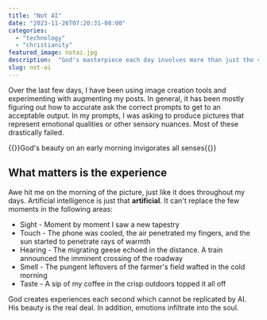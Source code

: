 ```yaml
---
title: "Not AI"
date: "2023-11-26T07:20:31-08:00"
categories: 
  - "technology"
  - "christianity"
featured_image: notai.jpg
description:  "God's masterpiece each day involves more than just the visual. Take time to experience and refresh your soul"
slug: not-ai
---
```


Over the last few days, I have been using image creation tools and experimenting with augmenting my posts.  In general, it has been mostly figuring out how to accurate ask the correct prompts to get to an acceptable output.  In my prompts, I was asking to produce pictures that represent emotional qualities or other sensory nuances.  Most of these drastically failed.  

{{<featuredimage>}}God's beauty on an early morning invigorates all senses{{</featuredimage>}}

## What matters is the experience
Awe hit me on the morning of the picture, just like it does throughout my days.  Artificial intelligence is just that **artificial**.  It can't replace the few moments in the following areas:

* Sight - Moment by moment I saw a new tapestry
* Touch - The phone was cooled, the air penetrated my fingers, and the sun started to penetrate rays of warmth
* Hearing - The migrating geese echoed in the distance.  A train announced the imminent crossing of the roadway
* Smell - The pungent leftovers of the farmer's field wafted in the cold morning
* Taste - A sip of my coffee in the crisp outdoors topped it all off

God creates experiences each second which cannot be replicated by AI.  His beauty is the real deal. In addition, emotions infiltrate into the soul.


